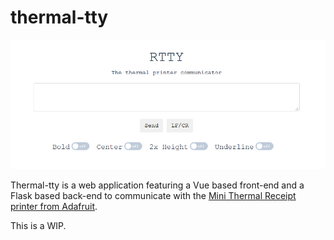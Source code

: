 # thermal-tty

![Snapshot of application](app.png)

Thermal-tty is a web application featuring a Vue based front-end and a Flask based back-end to communicate with the [Mini Thermal Receipt printer from Adafruit](https://www.adafruit.com/product/597).

This is a WIP.